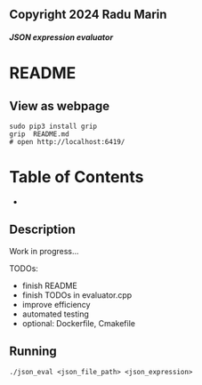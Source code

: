 ## Copyright 2024 Radu Marin
##### JSON expression evaluator
# README

## View as webpage
```
sudo pip3 install grip
grip  README.md
# open http://localhost:6419/
```

# Table of Contents

-

## Description

Work in progress...

TODOs:
- finish README
- finish TODOs in evaluator.cpp
- improve efficiency
- automated testing
- optional: Dockerfile, Cmakefile

## Running

```
./json_eval <json_file_path> <json_expression>
```
